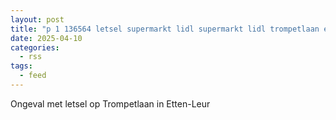 ```yaml
---
layout: post
title: "p 1 136564 letsel supermarkt lidl supermarkt lidl trompetlaan etten-leur"
date: 2025-04-10
categories: 
  - rss
tags: 
  - feed
---
```


Ongeval met letsel op Trompetlaan in Etten-Leur
